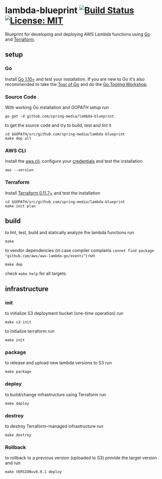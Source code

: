 # lambda-blueprint [![Build Status](https://travis-ci.com/spring-media/lambda-blueprint.svg?branch=master)](https://travis-ci.com/spring-media/lambda-blueprint) [![License: MIT](https://img.shields.io/badge/License-MIT-yellow.svg)](https://opensource.org/licenses/MIT)


Blueprint for developing and deploying AWS Lambda functions using [Go](https://golang.org/dl/) and [Terraform](https://www.terraform.io/).

## setup

### Go

Install [Go 1.10+](https://golang.org/dl/) and test your installation. If you are new to Go it's also recommended to take the [Tour of Go](https://tour.golang.org/welcome/1) and do the [Go Tooling Workshop](https://github.com/campoy/go-tooling-workshop).

### Source Code

With working Go installation and _GOPATH_ setup run

```
go get -d github.com/spring-media/lambda-blueprint
```

to get the source code and try to build, test and lint it

```
cd $GOPATH/src/github.com/spring-media/lambda-blueprint
make dep all 
```

### AWS CLI

Install the [aws cli](https://docs.aws.amazon.com/cli/latest/userguide/installing.html), configure your [credentials](https://docs.aws.amazon.com/cli/latest/userguide/cli-chap-getting-started.html) and test the installation

```
aws --version
```

### Terraform

Install [Terraform 0.11.7+](https://www.terraform.io/) and test the installation

```
cd $GOPATH/src/github.com/spring-media/lambda-blueprint
make init plan
```

## build

to lint, test, build and statically analyze the lambda functions run

```
make
```

to vendor dependencies (in case compiler complains `cannot find package "github.com/aws/aws-lambda-go/events"`) run

```
make dep
```

check `make help` for all targets.

## infrastructure

### init

to initialize S3 deployment bucket (one-time operation) run

```
make s3-init
```

to initialize terraform run

```
make init
```

### package

to release and upload new lambda versions to S3 run

```
make package
```

### deploy

to build/change infrastructure using Terraform run

```
make deploy
```

### destroy

to destroy Terraform-managed infrastructure run

```
make destroy
```

### Rollback

to rollback to a previous version (uploaded to S3) provide the target version and run

```
make VERSION=v0.0.1 deploy
```

